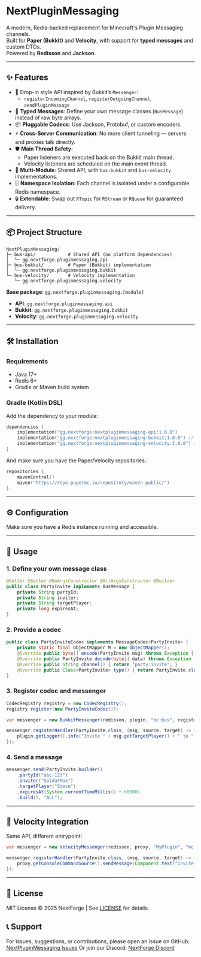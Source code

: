 # NextPluginMessaging

A modern, Redis-backed replacement for Minecraft's Plugin Messaging channels.  
Built for **Paper (Bukkit)** and **Velocity**, with support for **typed messages** and custom DTOs.  
Powered by **Redisson** and **Jackson**.

---

## ✨ Features

- 🔌 Drop-in style API inspired by Bukkit’s `Messenger`:
  - `registerIncomingChannel`, `registerOutgoingChannel`, `sendPluginMessage`
- 🎯 **Typed Messages**: Define your own message classes (`BusMessage`) instead of raw byte arrays.
- 📦 **Pluggable Codecs**: Use Jackson, Protobuf, or custom encoders.
- ⚡ **Cross-Server Communication**: No more client tunneling — servers and proxies talk directly.
- 🛡️ **Main Thread Safety**:
  - Paper listeners are executed back on the Bukkit main thread.
  - Velocity listeners are scheduled on the main event thread.
- 🧩 **Multi-Module**: Shared API, with `bus-bukkit` and `bus-velocity` implementations.
- 🗄️ **Namespace Isolation**: Each channel is isolated under a configurable Redis namespace.
- 🔒 **Extendable**: Swap out `RTopic` for `RStream` or `RQueue` for guaranteed delivery.

---

## 📦 Project Structure

```
NextPluginMessaging/
├─ bus-api/            # Shared API (no platform dependencies)
│  └─ gg.nextforge.pluginmessaging.api
├─ bus-bukkit/         # Paper (Bukkit) implementation
│  └─ gg.nextforge.pluginmessaging.bukkit
└─ bus-velocity/       # Velocity implementation
   └─ gg.nextforge.pluginmessaging.velocity
```

**Base package**: `gg.nextforge.pluginmessaging.[module]`

- **API**: `gg.nextforge.pluginmessaging.api`
- **Bukkit**: `gg.nextforge.pluginmessaging.bukkit`
- **Velocity**: `gg.nextforge.pluginmessaging.velocity`

---

## 🛠️ Installation

### Requirements
- Java 17+
- Redis 6+
- Gradle or Maven build system

### Gradle (Kotlin DSL)
Add the dependency to your module:

```kotlin
dependencies {
    implementation("gg.nextforge:nextpluginmessaging-api:1.0.0")
    implementation("gg.nextforge:nextpluginmessaging-bukkit:1.0.0") // for Paper
    implementation("gg.nextforge:nextpluginmessaging-velocity:1.0.0") // for Velocity
}
```

And make sure you have the Paper/Velocity repositories:

```kotlin
repositories {
    mavenCentral()
    maven("https://repo.papermc.io/repository/maven-public/")
}
```

---

## ⚙️ Configuration

Make sure you have a Redis instance running and accessible.

---

## 🚀 Usage

### 1. Define your own message class
```java
@Getter @Setter @NoArgsConstructor @AllArgsConstructor @Builder
public class PartyInvite implements BusMessage {
    private String partyId;
    private String inviter;
    private String targetPlayer;
    private long expiresAt;
}
```

### 2. Provide a codec
```java
public class PartyInviteCodec implements MessageCodec<PartyInvite> {
    private static final ObjectMapper M = new ObjectMapper();
    @Override public byte[] encode(PartyInvite msg) throws Exception { return M.writeValueAsBytes(msg); }
    @Override public PartyInvite decode(byte[] data) throws Exception { return M.readValue(data, PartyInvite.class); }
    @Override public String channel() { return "party:invite"; }
    @Override public Class<PartyInvite> type() { return PartyInvite.class; }
}
```

### 3. Register codec and messenger
```java
CodecRegistry registry = new CodecRegistry();
registry.register(new PartyInviteCodec());

var messenger = new BukkitMessenger(redisson, plugin, "mc:bus", registry);

messenger.registerHandler(PartyInvite.class, (msg, source, target) -> {
    plugin.getLogger().info("Invite " + msg.getTargetPlayer() + " to " + msg.getPartyId());
});
```

### 4. Send a message
```java
messenger.send(PartyInvite.builder()
    .partyId("abc-123")
    .inviter("SoldatMax")
    .targetPlayer("Steve")
    .expiresAt(System.currentTimeMillis() + 60000)
    .build(), "ALL");
```

---

## 🧩 Velocity Integration

Same API, different entrypoint:

```java
var messenger = new VelocityMessenger(redisson, proxy, "MyPlugin", "mc:bus", registry);

messenger.registerHandler(PartyInvite.class, (msg, source, target) -> {
    proxy.getConsoleCommandSource().sendMessage(Component.text("Invite for " + msg.getTargetPlayer()));
});
```

---

## 📖 License

MIT License © 2025 NextForge | See [LICENSE](LICENSE) for details.

## 📞 Support
For issues, suggestions, or contributions, please open an issue on GitHub: [NextPluginMessaging Issues](github.com/NextForge-Development/NextPluginMessaging/issues)
Or join our Discord: [NextForge Discord](https://discord.com/invite/nextforge)
